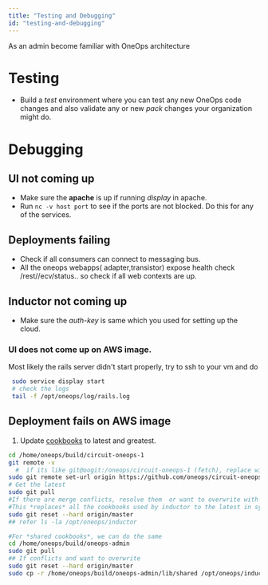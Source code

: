 ```yaml
---
title: "Testing and Debugging"
id: "testing-and-debugging"
---
```

As an admin become familiar with OneOps architecture

# Testing
* Build a *test* environment where you can test any new OneOps code changes and also validate any or new *pack* changes your organization might do.

# Debugging

## UI not coming up
  * Make sure the **apache** is up if running *display* in apache.
  * Run `nc -v host port` to see if the ports are not blocked. Do this for any of the  services.

## Deployments failing
  * Check if all consumers can connect to messaging bus.
  * All the oneops webapps( adapter,transistor) expose health check /rest/<context>/ecv/status.. so check if all web contexts are up.

## Inductor not coming up
* Make sure the *auth-key* is same which you used for setting up the cloud.


### UI does not come up on AWS image.
Most likely the rails server didn't start properly, try to ssh to your vm and do

```bash
 sudo service display start
 # check the logs
 tail -f /opt/oneops/log/rails.log
```   


## Deployment fails on AWS image

1. Update [cookbooks](https://github.com/oneops/circuit-oneops-1/tree/master/components/cookbooks) to latest and greatest.

``` bash
cd /home/oneops/build/circuit-oneops-1
git remote -v
  #  if its like git@oogit:/oneops/circuit-oneops-1 (fetch), replace with https
sudo git remote set-url origin https://github.com/oneops/circuit-oneops-1.git  
# Get the latest
sudo git pull
#If there are merge conflicts, resolve them  or want to overwrite with the latest
#This *replaces* all the cookbooks used by inductor to the latest in sync with github
sudo git reset --hard origin/master
## refer ls -la /opt/oneops/inductor

#For *shared cookbooks*, we can do the same
cd /home/oneops/build/oneops-admin
sudo git pull
## If conflicts and want to overwrite
sudo git reset --hard origin/master
sudo cp -r /home/oneops/build/oneops-admin/lib/shared /opt/oneops/inductor
```
